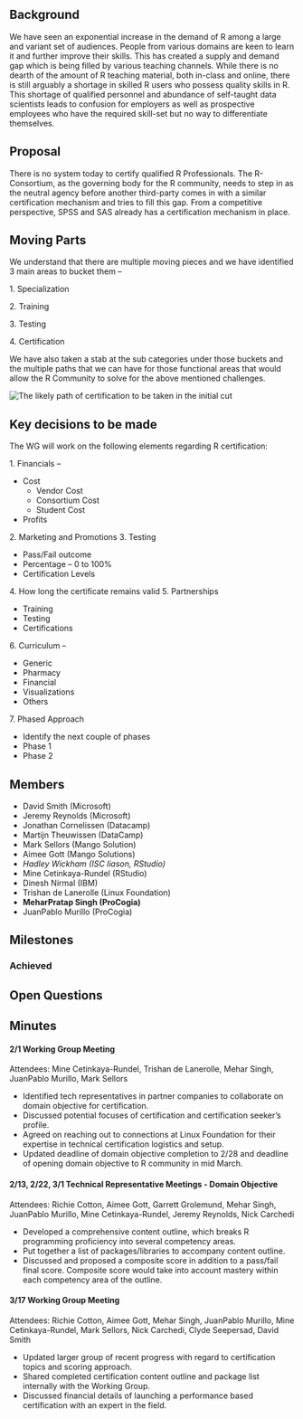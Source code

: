## Background

We have seen an exponential increase in the demand of R among a large
and variant set of audiences. People from various domains are keen to
learn it and further improve their skills. This has created a supply and
demand gap which is being filled by various teaching channels. While
there is no dearth of the amount of R teaching material, both in-class
and online, there is still arguably a shortage in skilled R users who
possess quality skills in R. This shortage of qualified personnel and
abundance of self-taught data scientists leads to confusion for
employers as well as prospective employees who have the required
skill-set but no way to differentiate themselves.

## Proposal

There is no system today to certify qualified R Professionals. The
R-Consortium, as the governing body for the R community, needs to step
in as the neutral agency before another third-party comes in with a
similar certification mechanism and tries to fill this gap. From a
competitive perspective, SPSS and SAS already has a certification
mechanism in place.

## Moving Parts

We understand that there are multiple moving pieces and we have
identified 3 main areas to bucket them –

1\. Specialization

2\. Training

3\. Testing

4\. Certification

We have also taken a stab at the sub categories under those buckets and
the multiple paths that we can have for those functional areas that
would allow the R Community to solve for the above mentioned challenges.

![The likely path of certification to be taken in the initial
cut](Initial_Path_Visual.PNG
"The likely path of certification to be taken in the initial cut")

## Key decisions to be made

The WG will work on the following elements regarding R certification:

1\. Financials –

  - Cost
      - Vendor Cost
      - Consortium Cost
      - Student Cost
  - Profits

2\. Marketing and Promotions 3. Testing

  - Pass/Fail outcome
  - Percentage – 0 to 100%
  - Certification Levels

4\. How long the certificate remains valid 5. Partnerships

  - Training
  - Testing
  - Certifications

6\. Curriculum –

  - Generic
  - Pharmacy
  - Financial
  - Visualizations
  - Others

7\. Phased Approach

  - Identify the next couple of phases
  - Phase 1
  - Phase 2

## Members

  - David Smith (Microsoft)
  - Jeremy Reynolds (Microsoft)
  - Jonathan Cornelissen (Datacamp)
  - Martijn Theuwissen (DataCamp)
  - Mark Sellors (Mango Solution)
  - Aimee Gott (Mango Solutions)
  - *Hadley Wickham (ISC liason, RStudio)*
  - Mine Cetinkaya-Rundel (RStudio)
  - Dinesh Nirmal (IBM)
  - Trishan de Lanerolle (Linux Foundation)
  - **MeharPratap Singh (ProCogia)**
  - JuanPablo Murillo (ProCogia)

## Milestones

### Achieved

## Open Questions

## Minutes

#### 2/1 Working Group Meeting

Attendees: Mine Cetinkaya-Rundel, Trishan de Lanerolle, Mehar Singh,
JuanPablo Murillo, Mark Sellors

  - Identified tech representatives in partner companies to collaborate
    on domain objective for certification.
  - Discussed potential focuses of certification and certification
    seeker’s profile.
  - Agreed on reaching out to connections at Linux Foundation for their
    expertise in technical certification logistics and setup.
  - Updated deadline of domain objective completion to 2/28 and deadline
    of opening domain objective to R community in mid
March.

#### 2/13, 2/22, 3/1 Technical Representative Meetings - Domain Objective

Attendees: Richie Cotton, Aimee Gott, Garrett Grolemund, Mehar Singh,
JuanPablo Murillo, Mine Cetinkaya-Rundel, Jeremy Reynolds, Nick Carchedi

  - Developed a comprehensive content outline, which breaks R
    programming proficiency into several competency areas.
  - Put together a list of packages/libraries to accompany content
    outline.
  - Discussed and proposed a composite score in addition to a pass/fail
    final score. Composite score would take into account mastery within
    each competency area of the outline.

#### 3/17 Working Group Meeting

Attendees: Richie Cotton, Aimee Gott, Mehar Singh, JuanPablo Murillo,
Mine Cetinkaya-Rundel, Mark Sellors, Nick Carchedi, Clyde Seepersad,
David Smith

  - Updated larger group of recent progress with regard to certification
    topics and scoring approach.
  - Shared completed certification content outline and package list
    internally with the Working Group.
  - Discussed financial details of launching a performance based
    certification with an expert in the field.
